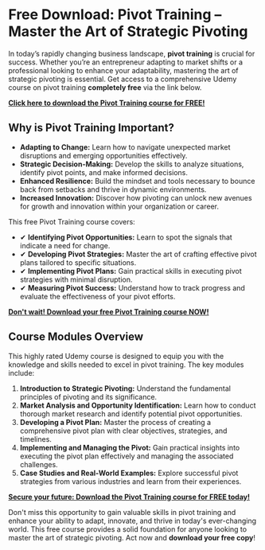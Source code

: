 # Free Download: Pivot Training – Master the Art of Strategic Pivoting

In today’s rapidly changing business landscape, **pivot training** is crucial for success. Whether you’re an entrepreneur adapting to market shifts or a professional looking to enhance your adaptability, mastering the art of strategic pivoting is essential. Get access to a comprehensive Udemy course on pivot training **completely free** via the link below.

[**Click here to download the Pivot Training course for FREE!**](https://udemywork.com/pivot-training)

## Why is Pivot Training Important?

*   **Adapting to Change:** Learn how to navigate unexpected market disruptions and emerging opportunities effectively.
*   **Strategic Decision-Making:** Develop the skills to analyze situations, identify pivot points, and make informed decisions.
*   **Enhanced Resilience:** Build the mindset and tools necessary to bounce back from setbacks and thrive in dynamic environments.
*   **Increased Innovation:** Discover how pivoting can unlock new avenues for growth and innovation within your organization or career.

This free Pivot Training course covers:

*   ✔ **Identifying Pivot Opportunities:** Learn to spot the signals that indicate a need for change.
*   ✔ **Developing Pivot Strategies:** Master the art of crafting effective pivot plans tailored to specific situations.
*   ✔ **Implementing Pivot Plans:** Gain practical skills in executing pivot strategies with minimal disruption.
*   ✔ **Measuring Pivot Success:** Understand how to track progress and evaluate the effectiveness of your pivot efforts.

[**Don't wait! Download your free Pivot Training course NOW!**](https://udemywork.com/pivot-training)

## Course Modules Overview

This highly rated Udemy course is designed to equip you with the knowledge and skills needed to excel in pivot training. The key modules include:

1.  **Introduction to Strategic Pivoting:** Understand the fundamental principles of pivoting and its significance.
2.  **Market Analysis and Opportunity Identification:** Learn how to conduct thorough market research and identify potential pivot opportunities.
3.  **Developing a Pivot Plan:** Master the process of creating a comprehensive pivot plan with clear objectives, strategies, and timelines.
4.  **Implementing and Managing the Pivot:** Gain practical insights into executing the pivot plan effectively and managing the associated challenges.
5.  **Case Studies and Real-World Examples:** Explore successful pivot strategies from various industries and learn from their experiences.

**[Secure your future: Download the Pivot Training course for FREE today!](https://udemywork.com/pivot-training)**

Don't miss this opportunity to gain valuable skills in pivot training and enhance your ability to adapt, innovate, and thrive in today's ever-changing world. This free course provides a solid foundation for anyone looking to master the art of strategic pivoting. Act now and **download your free copy**!
